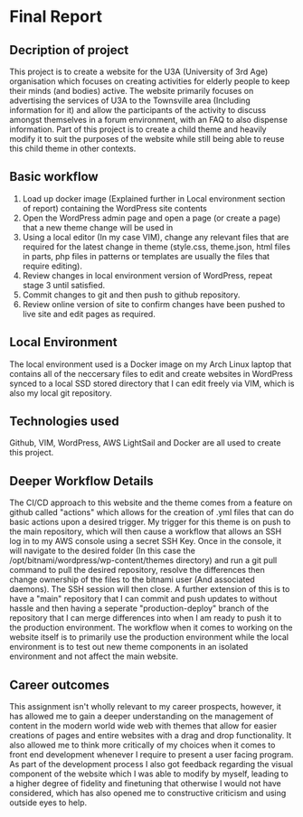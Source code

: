 # Final Report
## Decription of project
This project is to create a website for the U3A (University of 3rd Age) organisation which focuses on creating activities for elderly people to keep their minds (and bodies) active. The website primarily focuses on advertising the services of U3A to the Townsville area (Including information for it) and allow the participants of the activity to discuss amongst themselves in a forum environment, with an FAQ to also dispense information. Part of this project is to create a child theme and heavily modify it to suit the purposes of the website while still being able to reuse this child theme in other contexts.
## Basic workflow
1. Load up docker image (Explained further in Local environment section of report) containing the WordPress site contents
2. Open the WordPress admin page and open a page (or create a page) that a new theme change will be used in
3. Using a local editor (In my case VIM), change any relevant files that are required for the latest change in theme (style.css, theme.json, html files in parts, php files in patterns or templates are usually the files that require editing).
4. Review changes in local environment version of WordPress, repeat stage 3 until satisfied.
5. Commit changes to git and then push to github repository.
6. Review online version of site to confirm changes have been pushed to live site and edit pages as required.
## Local Environment
The local environment used is a Docker image on my Arch Linux laptop that contains all of the neccersary files to edit and create websites in WordPress synced to a local SSD stored directory that I can edit freely via VIM, which is also my local git repository.
## Technologies used
Github, VIM, WordPress, AWS LightSail  and Docker are all used to create this project.
## Deeper Workflow Details
The CI/CD approach to this website and the theme comes from a feature on github called "actions" which allows for the creation of .yml files that can do basic actions upon a desired trigger. My trigger for this theme is on push to the main repository, which will then cause a workflow that allows an SSH log in to my AWS console using a secret SSH Key. Once in the console, it will navigate to the desired folder (In this case the /opt/bitnami/wordpress/wp-content/themes directory) and run a git pull command to pull the desired repository, resolve the differences then change ownership of the files to the bitnami user (And associated daemons). The SSH session will then close. A further extension of this is to have a "main" repository that I can commit and push updates to without hassle and then having a seperate "production-deploy" branch of the repository that I can merge differences into when I am ready to push it to the production environment. The workflow when it comes to working on the website itself is to primarily use the production environment while the local environment is to test out new theme components in an isolated environment and not affect the main website.
## Career outcomes
This assignment isn't wholly relevant to my career prospects, however, it has allowed me to gain a deeper understanding on the management of content in the modern world wide web with themes that allow for easier creations of pages and entire websites with a drag and drop functionality. It also allowed me to think more critically of my choices when it comes to front end development whenever I require to present a user facing program. As part of the development process I also got feedback regarding the visual component of the website which I was able to modify by myself, leading to a higher degree of fidelity and finetuning that otherwise I would not have considered, which has also opened me to constructive criticism and using outside eyes to help.
